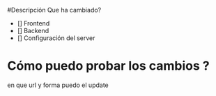 #Descripción
Que ha cambiado?

- [] Frontend
- [] Backend
- [] Configuración del server

# Cómo puedo probar los cambios ?
en que url y forma puedo el update
